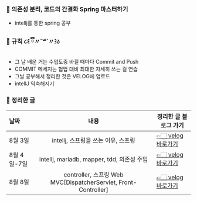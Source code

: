 ### 🌠 의존성 분리, 코드의 간결화 Spring 마스터하기
- intellj를 통한 spring 공부 

### 🌈 규칙 ૮꒰ ྀི〃´꒳`〃꒱ა
- 그 날 배운 거는 수업도중 바뀔 때마다 Commit and Push 
- COMMIT 메세지는 협업 대비 최대한 자세히 쓰는 걸 연습
- 그날 공부해서 정리한 것은 VELOG에 업로드
- intellJ 익숙해지기

### 🔖 정리한 글
| 날짜     | 내용  | 정리한 글 블로그 가기                                                                 |
| :------- | :---: | -------------------------------------------------------------------- |
| 8월 3일  | intellj, 스프링을 쓰는 이유, 스프링 | [👉🏻 velog 바로가기](https://velog.io/@prettylee620/ss-3ucb99gz) |
| 8월 4일-7일  | intellj, mariadb, mapper, tdd, 의존성 주입 | [👉🏻 velog 바로가기](https://velog.io/@prettylee620/%EB%A9%80%ED%8B%B0%EC%BA%A0%ED%8D%BC%EC%8A%A4-%EB%B0%B1%EC%97%94%EB%93%9C-%EA%B3%BC%EC%A0%9543%EC%9D%BC%EC%B0%A8-44%EC%9D%BC%EC%B0%A88%EC%9B%94-4%EC%9D%BC-8%EC%9B%94-7%EC%9D%BC-intellj-mariadb-mapper-tdd-%EC%9D%98%EC%A1%B4%EC%84%B1-%EC%A3%BC%EC%9E%85) |
| 8월 8일  | controller, 스프링 Web MVC[DispatcherServlet, Front-Controller] | [👉🏻 velog 바로가기](https://velog.io/@prettylee620/%EB%A9%80%ED%8B%B0%EC%BA%A0%ED%8D%BC%EC%8A%A4-%EB%B0%B1%EC%97%94%EB%93%9C-%EA%B3%BC%EC%A0%9545%EC%9D%BC%EC%B0%A88%EC%9B%94-8%EC%9D%BC-controller-%EC%9D%B8%ED%85%94%EB%A6%AC%EC%A0%9C%EC%9D%B4%EB%9E%91-github%EC%97%B0%EB%8F%99-%EC%8A%A4%ED%94%84%EB%A7%81-Web-MVCDispatcherServlet-Front-Controller) |
